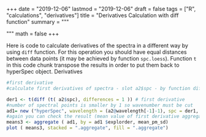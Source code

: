 +++
date = "2019-12-06"
lastmod = "2019-12-06"
draft = false
tags = ["R", "calculations", "derivatives"]
title = "Derivatives Calculation with diff function"
summary = """

"""
math = false
+++

Here is code to calculate derivatives of the spectra in a different way by using `diff` function. For this operation you should have equal distances between data points (it may be achieved by function `spc.loess`). Function `t` in this code chunk transpose the results in order to put them back to hyperSpec object. Derivatives


```r
#first derivative
#calculate first derivatives of spectra - slot a2$spc - by function diff

der1 <- t(diff (t( a2$spc), differences = 1 )) # first derivative
#number of spectral points is smaller by 1 so wavenumber must be cut
ad1= new ("hyperSpec", wavelength = (a2@wavelength[-1]-1), spc = der1, data=d1 )
#again you can check the result (mean value of first derivative aggregated over variable explorder)
means3 <- aggregate ( ad1, by = ad1 $explorder, mean_pm_sd)
plot ( means3, stacked = ".aggregate", fill = ".aggregate")

```
